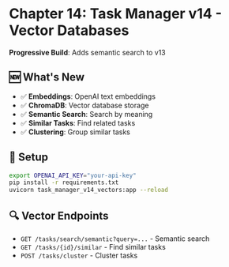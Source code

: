 # Chapter 14: Task Manager v14 - Vector Databases

**Progressive Build**: Adds semantic search to v13

## 🆕 What's New

- ✅ **Embeddings**: OpenAI text embeddings
- ✅ **ChromaDB**: Vector database storage
- ✅ **Semantic Search**: Search by meaning
- ✅ **Similar Tasks**: Find related tasks
- ✅ **Clustering**: Group similar tasks

## 🚀 Setup

```bash
export OPENAI_API_KEY="your-api-key"
pip install -r requirements.txt
uvicorn task_manager_v14_vectors:app --reload
```

## 🔍 Vector Endpoints

- `GET /tasks/search/semantic?query=...` - Semantic search
- `GET /tasks/{id}/similar` - Find similar tasks
- `POST /tasks/cluster` - Cluster tasks

